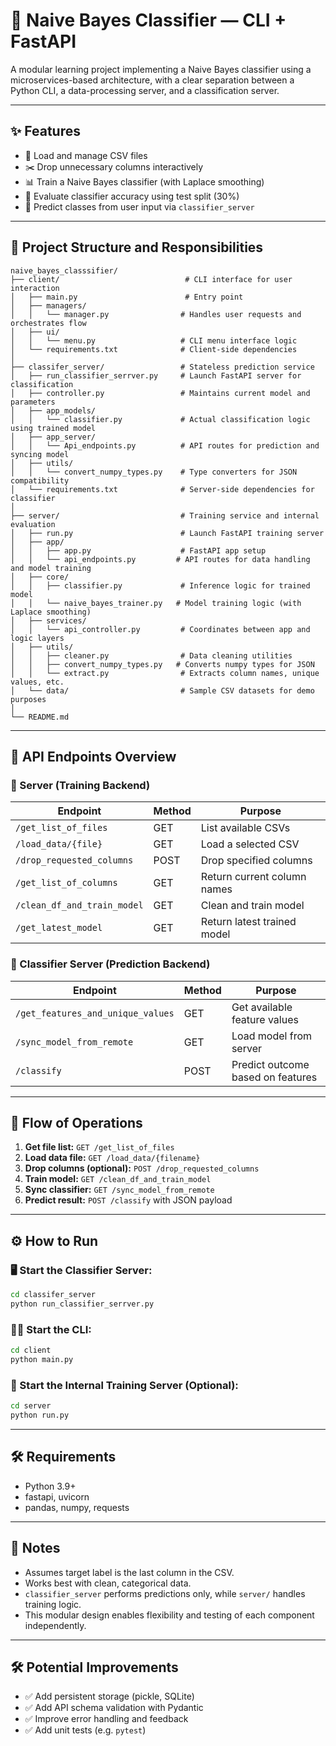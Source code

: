 # 🧠 Naive Bayes Classifier — CLI + FastAPI

A modular learning project implementing a Naive Bayes classifier using a microservices-based architecture, with a clear separation between a Python CLI, a data-processing server, and a classification server.

---

## ✨ Features

* 📂 Load and manage CSV files
* ✂️ Drop unnecessary columns interactively
* 📊 Train a Naive Bayes classifier (with Laplace smoothing)
* 🎯 Evaluate classifier accuracy using test split (30%)
* 🧮 Predict classes from user input via `classifier_server`

---

## 📂 Project Structure and Responsibilities

```
naive_bayes_classsifier/
├── client/                            # CLI interface for user interaction
│   ├── main.py                        # Entry point
│   ├── managers/
│   │   └── manager.py                # Handles user requests and orchestrates flow
│   ├── ui/
│   │   └── menu.py                   # CLI menu interface logic
│   └── requirements.txt              # Client-side dependencies
│
├── classifer_server/                 # Stateless prediction service
│   ├── run_classifier_serrver.py     # Launch FastAPI server for classification
│   ├── controller.py                 # Maintains current model and parameters
│   ├── app_models/
│   │   └── classifier.py             # Actual classification logic using trained model
│   ├── app_server/
│   │   └── Api_endpoints.py          # API routes for prediction and syncing model
│   ├── utils/
│   │   └── convert_numpy_types.py    # Type converters for JSON compatibility
│   └── requirements.txt              # Server-side dependencies for classifier
│
├── server/                           # Training service and internal evaluation
│   ├── run.py                        # Launch FastAPI training server
│   ├── app/
│   │   ├── app.py                    # FastAPI app setup
│   │   └── api_endpoints.py         # API routes for data handling and model training
│   ├── core/
│   │   ├── classifier.py             # Inference logic for trained model
│   │   └── naive_bayes_trainer.py   # Model training logic (with Laplace smoothing)
│   ├── services/
│   │   └── api_controller.py         # Coordinates between app and logic layers
│   ├── utils/
│   │   ├── cleaner.py                # Data cleaning utilities
│   │   ├── convert_numpy_types.py   # Converts numpy types for JSON
│   │   └── extract.py                # Extracts column names, unique values, etc.
│   └── data/                         # Sample CSV datasets for demo purposes
│
└── README.md
```

---

## 📡 API Endpoints Overview

### 🔸 Server (Training Backend)

| Endpoint                    | Method | Purpose                     |
| --------------------------- | ------ | --------------------------- |
| `/get_list_of_files`        | GET    | List available CSVs         |
| `/load_data/{file}`         | GET    | Load a selected CSV         |
| `/drop_requested_columns`   | POST   | Drop specified columns      |
| `/get_list_of_columns`      | GET    | Return current column names |
| `/clean_df_and_train_model` | GET    | Clean and train model       |
| `/get_latest_model`         | GET    | Return latest trained model |

### 🔸 Classifier Server (Prediction Backend)

| Endpoint                          | Method | Purpose                           |
| --------------------------------- | ------ | --------------------------------- |
| `/get_features_and_unique_values` | GET    | Get available feature values      |
| `/sync_model_from_remote`         | GET    | Load model from server            |
| `/classify`                       | POST   | Predict outcome based on features |

---

## 🔁 Flow of Operations

1. **Get file list:** `GET /get_list_of_files`
2. **Load data file:** `GET /load_data/{filename}`
3. **Drop columns (optional):** `POST /drop_requested_columns`
4. **Train model:** `GET /clean_df_and_train_model`
5. **Sync classifier:** `GET /sync_model_from_remote`
6. **Predict result:** `POST /classify` with JSON payload

---

## ⚙️ How to Run

### 🖥️ Start the Classifier Server:

```bash
cd classifer_server
python run_classifier_serrver.py
```

### 🧑‍💻 Start the CLI:

```bash
cd client
python main.py
```

### 🧪 Start the Internal Training Server (Optional):

```bash
cd server
python run.py
```

---

## 🛠 Requirements

* Python 3.9+
* fastapi, uvicorn
* pandas, numpy, requests

---

## 🧠 Notes

* Assumes target label is the last column in the CSV.
* Works best with clean, categorical data.
* `classifier_server` performs predictions only, while `server/` handles training logic.
* This modular design enables flexibility and testing of each component independently.

---

## 🛠️ Potential Improvements

* ✅ Add persistent storage (pickle, SQLite)
* ✅ Add API schema validation with Pydantic
* ✅ Improve error handling and feedback
* ✅ Add unit tests (e.g. `pytest`)
